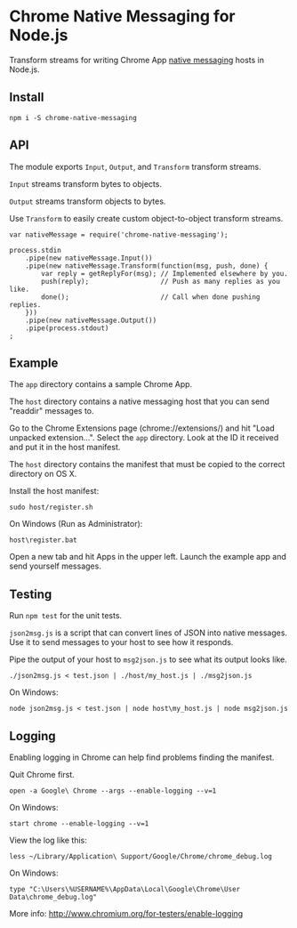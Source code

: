 # Chrome Native Messaging for Node.js

Transform streams for writing Chrome App [native messaging][1] hosts in Node.js.

[1]: https://developer.chrome.com/extensions/messaging#native-messaging

## Install

```
npm i -S chrome-native-messaging
```

## API

The module exports `Input`, `Output`, and `Transform` transform streams.

`Input` streams transform bytes to objects.

`Output` streams transform objects to bytes.

Use `Transform` to easily create custom object-to-object transform streams.

```
var nativeMessage = require('chrome-native-messaging');

process.stdin
    .pipe(new nativeMessage.Input())
    .pipe(new nativeMessage.Transform(function(msg, push, done) {
        var reply = getReplyFor(msg); // Implemented elsewhere by you.
        push(reply);                  // Push as many replies as you like.
        done();                       // Call when done pushing replies.
    }))
    .pipe(new nativeMessage.Output())
    .pipe(process.stdout)
;
```

## Example

The `app` directory contains a sample Chrome App.

The `host` directory contains a native messaging host that you can send "readdir" messages to.

Go to the Chrome Extensions page (chrome://extensions/) and hit "Load unpacked extension...".
Select the `app` directory. Look at the ID it received and put it in the host manifest.

The `host` directory contains the manifest that must be copied to the correct directory
on OS X.

Install the host manifest:

```
sudo host/register.sh
```

On Windows (Run as Administrator):

```
host\register.bat
```

Open a new tab and hit Apps in the upper left. Launch the example app and
send yourself messages.

## Testing

Run `npm test` for the unit tests.

`json2msg.js` is a script that can convert lines of JSON into native messages.
Use it to send messages to your host to see how it responds.

Pipe the output of your host to `msg2json.js` to see what its output looks like.

```
./json2msg.js < test.json | ./host/my_host.js | ./msg2json.js
```

On Windows:

```
node json2msg.js < test.json | node host\my_host.js | node msg2json.js
```

## Logging

Enabling logging in Chrome can help find problems finding the manifest.

Quit Chrome first.

```
open -a Google\ Chrome --args --enable-logging --v=1
```

On Windows:

```
start chrome --enable-logging --v=1
```

View the log like this:

```
less ~/Library/Application\ Support/Google/Chrome/chrome_debug.log
```

On Windows:

```
type "C:\Users\%USERNAME%\AppData\Local\Google\Chrome\User Data\chrome_debug.log"
```

More info: http://www.chromium.org/for-testers/enable-logging
